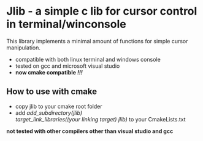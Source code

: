 # Jlib - a simple c lib for cursor control in terminal/winconsole

This library implements a minimal amount of functions for simple cursor manipulation.

- compatible with both linux terminal and windows console
- tested on gcc and microsoft visual studio
- **now cmake compatible *!!!***

## How to use with cmake
- copy jlib to your cmake root folder
- add *add_subdirectory(jlib)  
target_link_libraries((your linking target) jlib)* to your CmakeLists.txt

 **not tested with other compilers other than visual studio and gcc**